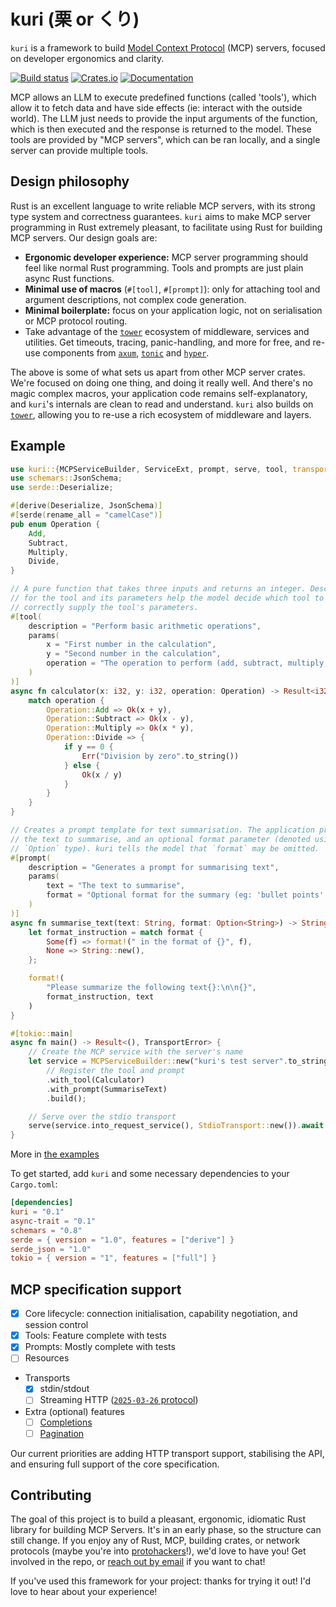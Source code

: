 # kuri (栗 or くり)

`kuri` is a framework to build [Model Context Protocol][mcp-docs] (MCP) servers, focused on developer ergonomics and clarity.

[![Build status](https://github.com/itsaphel/kuri/actions/workflows/ci.yml/badge.svg)](https://github.com/itsaphel/kuri/actions/workflows/ci.yml)
[![Crates.io](https://img.shields.io/crates/v/kuri)](https://crates.io/crates/kuri)
[![Documentation](https://docs.rs/kuri/badge.svg)](https://docs.rs/kuri)

MCP allows an LLM to execute predefined functions (called 'tools'), which allow it to fetch data and have side effects (ie: interact with the outside world). The LLM just needs to provide the input arguments of the function, which is then executed and the response is returned to the model. These tools are provided by "MCP servers", which can be ran locally, and a single server can provide multiple tools.

## Design philosophy

Rust is an excellent language to write reliable MCP servers, with its strong type system and correctness guarantees. `kuri` aims to make MCP server programming in Rust extremely pleasant, to facilitate using Rust for building MCP servers. Our design goals are:

- **Ergonomic developer experience:** MCP server programming should feel like normal Rust programming. Tools and prompts are just plain async Rust functions.
- **Minimal use of macros** (`#[tool]`, `#[prompt]`): only for attaching tool and argument descriptions, not complex code generation.
- **Minimal boilerplate:** focus on your application logic, not on serialisation or MCP protocol routing.
- Take advantage of the [`tower`] ecosystem of middleware, services and utilities. Get timeouts, tracing, panic-handling, and more for free, and re-use components from [`axum`], [`tonic`] and [`hyper`].

The above is some of what sets us apart from other MCP server crates. We're focused on doing one thing, and doing it really well. And there's no magic complex macros, your application code remains self-explanatory, and `kuri`'s internals are clean to read and understand. `kuri` also builds on [`tower`], allowing you to re-use a rich ecosystem of middleware and layers.

## Example

```rust
use kuri::{MCPServiceBuilder, ServiceExt, prompt, serve, tool, transport::StdioTransport};
use schemars::JsonSchema;
use serde::Deserialize;

#[derive(Deserialize, JsonSchema)]
#[serde(rename_all = "camelCase")]
pub enum Operation {
    Add,
    Subtract,
    Multiply,
    Divide,
}

// A pure function that takes three inputs and returns an integer. Descriptions
// for the tool and its parameters help the model decide which tool to use, and
// correctly supply the tool's parameters.
#[tool(
    description = "Perform basic arithmetic operations",
    params(
        x = "First number in the calculation",
        y = "Second number in the calculation",
        operation = "The operation to perform (add, subtract, multiply, divide)"
    )
)]
async fn calculator(x: i32, y: i32, operation: Operation) -> Result<i32, String> {
    match operation {
        Operation::Add => Ok(x + y),
        Operation::Subtract => Ok(x - y),
        Operation::Multiply => Ok(x * y),
        Operation::Divide => {
            if y == 0 {
                Err("Division by zero".to_string())
            } else {
                Ok(x / y)
            }
        }
    }
}

// Creates a prompt template for text summarisation. The application provides
// the text to summarise, and an optional format parameter (denoted using Rust's
// `Option` type). kuri tells the model that `format` may be omitted.
#[prompt(
    description = "Generates a prompt for summarising text",
    params(
        text = "The text to summarise",
        format = "Optional format for the summary (eg: 'bullet points' or 'Shakespeare')"
    )
)]
async fn summarise_text(text: String, format: Option<String>) -> String {
    let format_instruction = match format {
        Some(f) => format!(" in the format of {}", f),
        None => String::new(),
    };

    format!(
        "Please summarize the following text{}:\n\n{}",
        format_instruction, text
    )
}

#[tokio::main]
async fn main() -> Result<(), TransportError> {
    // Create the MCP service with the server's name
    let service = MCPServiceBuilder::new("kuri's test server".to_string())
        // Register the tool and prompt
        .with_tool(Calculator)
        .with_prompt(SummariseText)
        .build();

    // Serve over the stdio transport
    serve(service.into_request_service(), StdioTransport::new()).await
}
```

More in [the examples]

To get started, add `kuri` and some necessary dependencies to your `Cargo.toml`:

```toml
[dependencies]
kuri = "0.1"
async-trait = "0.1"
schemars = "0.8"
serde = { version = "1.0", features = ["derive"] }
serde_json = "1.0"
tokio = { version = "1", features = ["full"] }
```

## MCP specification support

- [x] Core lifecycle: connection initialisation, capability negotiation, and session control
- [x] Tools: Feature complete with tests
- [x] Prompts: Mostly complete with tests
- [ ] Resources
- Transports
  - [x] stdin/stdout
  - [ ] Streaming HTTP ([`2025-03-26` protocol])
- Extra (optional) features
  - [ ] [Completions][mcp-completions]
  - [ ] [Pagination][mcp-pagination]

Our current priorities are adding HTTP transport support, stabilising the API, and ensuring full support of the core specification.

## Contributing

The goal of this project is to build a pleasant, ergonomic, idiomatic Rust library for building MCP Servers. It's in an early phase, so the structure can still change. If you enjoy any of Rust, MCP, building crates, or network protocols (maybe you're into [protohackers](https://protohackers.com/)!), we'd love to have you! Get involved in the repo, or [reach out by email](mailto:aphel@indices.io) if you want to chat!

If you've used this framework for your project: thanks for trying it out! I'd love to hear about your experience!

[`hyper`]: https://github.com/hyperium/hyper
[`tonic`]: https://github.com/hyperium/tonic
[`tower`]: https://github.com/tower-rs/tower
[`axum`]: https://github.com/tokio-rs/axum
[`actix`]: https://github.com/actix/actix-web
[mcp-docs]: https://modelcontextprotocol.io
[the examples]: examples/
[`2025-03-26` protocol]: https://modelcontextprotocol.io/specification/2025-03-26/basic/transports#streamable-http
[mcp-completions]: https://modelcontextprotocol.io/specification/2025-03-26/server/utilities/completion
[mcp-pagination]: https://spec.modelcontextprotocol.io/specification/2025-03-26/server/utilities/pagination/
